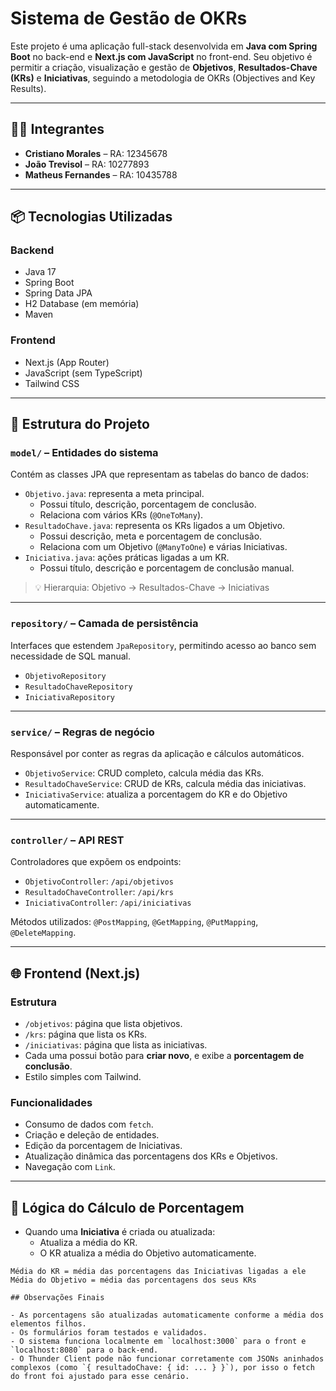 # Sistema de Gestão de OKRs

Este projeto é uma aplicação full-stack desenvolvida em **Java com Spring Boot** no back-end e **Next.js com JavaScript** no front-end. Seu objetivo é permitir a criação, visualização e gestão de **Objetivos**, **Resultados-Chave (KRs)** e **Iniciativas**, seguindo a metodologia de OKRs (Objectives and Key Results).

---

## 👨‍💻 Integrantes

- **Cristiano Morales** – RA: 12345678
- **João Trevisol** – RA: 10277893
- **Matheus Fernandes** – RA: 10435788

---

## 📦 Tecnologias Utilizadas

### Backend
- Java 17
- Spring Boot
- Spring Data JPA
- H2 Database (em memória)
- Maven

### Frontend
- Next.js (App Router)
- JavaScript (sem TypeScript)
- Tailwind CSS

---

## 📁 Estrutura do Projeto

### `model/` – Entidades do sistema
Contém as classes JPA que representam as tabelas do banco de dados:

- `Objetivo.java`: representa a meta principal.
  - Possui título, descrição, porcentagem de conclusão.
  - Relaciona com vários KRs (`@OneToMany`).
- `ResultadoChave.java`: representa os KRs ligados a um Objetivo.
  - Possui descrição, meta e porcentagem de conclusão.
  - Relaciona com um Objetivo (`@ManyToOne`) e várias Iniciativas.
- `Iniciativa.java`: ações práticas ligadas a um KR.
  - Possui título, descrição e porcentagem de conclusão manual.

> 💡 Hierarquia: Objetivo → Resultados-Chave → Iniciativas

---

### `repository/` – Camada de persistência
Interfaces que estendem `JpaRepository`, permitindo acesso ao banco sem necessidade de SQL manual.

- `ObjetivoRepository`
- `ResultadoChaveRepository`
- `IniciativaRepository`

---

### `service/` – Regras de negócio
Responsável por conter as regras da aplicação e cálculos automáticos.

- `ObjetivoService`: CRUD completo, calcula média das KRs.
- `ResultadoChaveService`: CRUD de KRs, calcula média das iniciativas.
- `IniciativaService`: atualiza a porcentagem do KR e do Objetivo automaticamente.

---

### `controller/` – API REST
Controladores que expõem os endpoints:

- `ObjetivoController`: `/api/objetivos`
- `ResultadoChaveController`: `/api/krs`
- `IniciativaController`: `/api/iniciativas`

Métodos utilizados: `@PostMapping`, `@GetMapping`, `@PutMapping`, `@DeleteMapping`.

---

## 🌐 Frontend (Next.js)

### Estrutura
- `/objetivos`: página que lista objetivos.
- `/krs`: página que lista os KRs.
- `/iniciativas`: página que lista as iniciativas.
- Cada uma possui botão para **criar novo**, e exibe a **porcentagem de conclusão**.
- Estilo simples com Tailwind.

### Funcionalidades
- Consumo de dados com `fetch`.
- Criação e deleção de entidades.
- Edição da porcentagem de Iniciativas.
- Atualização dinâmica das porcentagens dos KRs e Objetivos.
- Navegação com `Link`.

---

## 🔁 Lógica do Cálculo de Porcentagem

- Quando uma **Iniciativa** é criada ou atualizada:
  - Atualiza a média do KR.
  - O KR atualiza a média do Objetivo automaticamente.
  
```text
Média do KR = média das porcentagens das Iniciativas ligadas a ele
Média do Objetivo = média das porcentagens dos seus KRs

## Observações Finais

- As porcentagens são atualizadas automaticamente conforme a média dos elementos filhos.
- Os formulários foram testados e validados.
- O sistema funciona localmente em `localhost:3000` para o front e `localhost:8080` para o back-end.
- O Thunder Client pode não funcionar corretamente com JSONs aninhados complexos (como `{ resultadoChave: { id: ... } }`), por isso o fetch do front foi ajustado para esse cenário.
